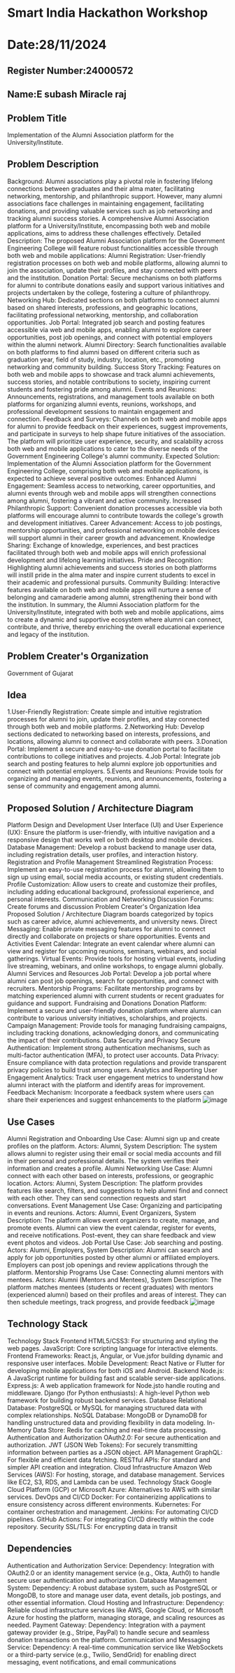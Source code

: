 # Smart India Hackathon Workshop
# Date:28/11/2024
## Register Number:24000572
## Name:E subash Miracle raj
## Problem Title
Implementation of the Alumni Association platform for the University/Institute.
## Problem Description
Background: Alumni associations play a pivotal role in fostering lifelong connections between graduates and their alma mater, facilitating networking, mentorship, and philanthropic support. However, many alumni associations face challenges in maintaining engagement, facilitating donations, and providing valuable services such as job networking and tracking alumni success stories. A comprehensive Alumni Association platform for a University/Institute, encompassing both web and mobile applications, aims to address these challenges effectively. Detailed Description: The proposed Alumni Association platform for the Government Engineering College will feature robust functionalities accessible through both web and mobile applications: Alumni Registration: User-friendly registration processes on both web and mobile platforms, allowing alumni to join the association, update their profiles, and stay connected with peers and the institution. Donation Portal: Secure mechanisms on both platforms for alumni to contribute donations easily and support various initiatives and projects undertaken by the college, fostering a culture of philanthropy. Networking Hub: Dedicated sections on both platforms to connect alumni based on shared interests, professions, and geographic locations, facilitating professional networking, mentorship, and collaboration opportunities. Job Portal: Integrated job search and posting features accessible via web and mobile apps, enabling alumni to explore career opportunities, post job openings, and connect with potential employers within the alumni network. Alumni Directory: Search functionalities available on both platforms to find alumni based on different criteria such as graduation year, field of study, industry, location, etc., promoting networking and community building. Success Story Tracking: Features on both web and mobile apps to showcase and track alumni achievements, success stories, and notable contributions to society, inspiring current students and fostering pride among alumni. Events and Reunions: Announcements, registrations, and management tools available on both platforms for organizing alumni events, reunions, workshops, and professional development sessions to maintain engagement and connection. Feedback and Surveys: Channels on both web and mobile apps for alumni to provide feedback on their experiences, suggest improvements, and participate in surveys to help shape future initiatives of the association. The platform will prioritize user experience, security, and scalability across both web and mobile applications to cater to the diverse needs of the Government Engineering College's alumni community. Expected Solution: Implementation of the Alumni Association platform for the Government Engineering College, comprising both web and mobile applications, is expected to achieve several positive outcomes: Enhanced Alumni Engagement: Seamless access to networking, career opportunities, and alumni events through web and mobile apps will strengthen connections among alumni, fostering a vibrant and active community. Increased Philanthropic Support: Convenient donation processes accessible via both platforms will encourage alumni to contribute towards the college's growth and development initiatives. Career Advancement: Access to job postings, mentorship opportunities, and professional networking on mobile devices will support alumni in their career growth and advancement. Knowledge Sharing: Exchange of knowledge, experiences, and best practices facilitated through both web and mobile apps will enrich professional development and lifelong learning initiatives. Pride and Recognition: Highlighting alumni achievements and success stories on both platforms will instill pride in the alma mater and inspire current students to excel in their academic and professional pursuits. Community Building: Interactive features available on both web and mobile apps will nurture a sense of belonging and camaraderie among alumni, strengthening their bond with the institution. In summary, the Alumni Association platform for the University/Institute, integrated with both web and mobile applications, aims to create a dynamic and supportive ecosystem where alumni can connect, contribute, and thrive, thereby enriching the overall educational experience and legacy of the institution.
## Problem Creater's Organization
Government of Gujarat

## Idea
1.User-Friendly Registration: Create simple and intuitive registration processes for
 alumni to join, update their profiles, and stay connected through both web and mobile
 platforms.
 2.Networking Hub: Develop sections dedicated to networking based on interests,
 professions, and locations, allowing alumni to connect and collaborate with peers.
 3.Donation Portal: Implement a secure and easy-to-use donation portal to facilitate
 contributions to college initiatives and projects.
 4.Job Portal: Integrate job search and posting features to help alumni explore job
 opportunities and connect with potential employers.
 5.Events and Reunions: Provide tools for organizing and managing events, reunions, and
 announcements, fostering a sense of community and engagement among alumni.


## Proposed Solution / Architecture Diagram
Platform Design and Development User Interface (UI) and User Experience (UX): Ensure
 the platform is user-friendly, with intuitive navigation and a responsive design that
 works well on both desktop and mobile devices. Database Management: Develop a
 robust backend to manage user data, including registration details, user profiles, and
 interaction history.
 Registration and Profile Management Streamlined Registration Process: Implement an
 easy-to-use registration process for alumni, allowing them to sign up using email, social
 media accounts, or existing student credentials. Profile Customization: Allow users to
 create and customize their profiles, including adding educational background,
 professional experience, and personal interests.
 Communication and Networking Discussion Forums: Create forums and discussion
 Problem Creater's Organization
 Idea
 Proposed Solution / Architecture Diagram
boards categorized by topics such as career advice, alumni achievements, and university
 news. Direct Messaging: Enable private messaging features for alumni to connect
 directly and collaborate on projects or share opportunities.
 Events and Activities Event Calendar: Integrate an event calendar where alumni can view
 and register for upcoming reunions, seminars, webinars, and social gatherings. Virtual
 Events: Provide tools for hosting virtual events, including live streaming, webinars, and
 online workshops, to engage alumni globally.
 Alumni Services and Resources Job Portal: Develop a job portal where alumni can post
 job openings, search for opportunities, and connect with recruiters. Mentorship
 Programs: Facilitate mentorship programs by matching experienced alumni with current
 students or recent graduates for guidance and support.
 Fundraising and Donations Donation Platform: Implement a secure and user-friendly
 donation platform where alumni can contribute to various university initiatives,
 scholarships, and projects. Campaign Management: Provide tools for managing
 fundraising campaigns, including tracking donations, acknowledging donors, and
 communicating the impact of their contributions.
 Data Security and Privacy Secure Authentication: Implement strong authentication
 mechanisms, such as multi-factor authentication (MFA), to protect user accounts. Data
 Privacy: Ensure compliance with data protection regulations and provide transparent
 privacy policies to build trust among users.
 Analytics and Reporting User Engagement Analytics: Track user engagement metrics to
 understand how alumni interact with the platform and identify areas for improvement.
 Feedback Mechanism: Incorporate a feedback system where users can share their
 experiences and suggest enhancements to the platform
 ![image](https://github.com/user-attachments/assets/0cfd4fd2-ee7a-4d29-9c4c-5b11ba9f8c66)


## Use Cases
Alumni Registration and Onboarding Use Case: Alumni sign up and create profiles on
 the platform. Actors: Alumni, System
 Description: The system allows alumni to register using their email or social media
 accounts and fill in their personal and professional details. The system verifies their
 information and creates a profile.
 Alumni Networking Use Case: Alumni connect with each other based on interests,
 professions, or geographic location. Actors: Alumni, System
 Description: The platform provides features like search, filters, and suggestions to help
 alumni find and connect with each other. They can send connection requests and start
 conversations.
 Event Management Use Case: Organizing and participating in events and reunions.
 Actors: Alumni, Event Organizers, System
 Description: The platform allows event organizers to create, manage, and promote
 events. Alumni can view the event calendar, register for events, and receive notifications.
 Post-event, they can share feedback and view event photos and videos.
 Job Portal Use Case: Job searching and posting. Actors: Alumni, Employers, System
 Description: Alumni can search and apply for job opportunities posted by other alumni
 or affiliated employers. Employers can post job openings and review applications
 through the platform.
 Mentorship Programs Use Case: Connecting alumni mentors with mentees. Actors:
 Alumni (Mentors and Mentees), System Description: The platform matches mentees
 (students or recent graduates) with mentors (experienced alumni) based on their
 profiles and areas of interest. They can then schedule meetings, track progress, and
 provide feedback
 ![image](https://github.com/user-attachments/assets/005fb6ee-8457-4901-b792-5381738eb017)



## Technology Stack
Technology Stack Frontend HTML5/CSS3: For structuring and styling the web pages.
 JavaScript: Core scripting language for interactive elements.
 Frontend Frameworks: React.js, Angular, or Vue.jsfor building dynamic and responsive
 user interfaces.
 Mobile Development: React Native or Flutter for developing mobile applications for
 both iOS and Android.
 Backend Node.js: A JavaScript runtime for building fast and scalable server-side
 applications.
 Express.js: A web application framework for Node.jsto handle routing and middleware.
 Django (for Python enthusiasts): A high-level Python web framework for building robust
 backend services.
 Database Relational Database: PostgreSQL or MySQL for managing structured data with
 complex relationships.
 NoSQL Database: MongoDB or DynamoDB for handling unstructured data and
 providing flexibility in data modeling.
 In-Memory Data Store: Redis for caching and real-time data processing.
 Authentication and Authorization OAuth2.0: For secure authentication and
 authorization.
 JWT (JSON Web Tokens): For securely transmitting information between parties as a
 JSON object.
 API Management GraphQL: For flexible and efficient data fetching.
 RESTful APIs: For standard and simpler API creation and integration.
 Cloud Infrastructure Amazon Web Services (AWS): For hosting, storage, and database
 management. Services like EC2, S3, RDS, and Lambda can be used.
 Technology Stack
Google Cloud Platform (GCP) or Microsoft Azure: Alternatives to AWS with similar
 services.
 DevOps and CI/CD Docker: For containerizing applications to ensure consistency across
 different environments.
 Kubernetes: For container orchestration and management.
 Jenkins: For automating CI/CD pipelines.
 GitHub Actions: For integrating CI/CD directly within the code repository.
 Security SSL/TLS: For encrypting data in transit


## Dependencies
Authentication and Authorization Service:
 Dependency: Integration with OAuth2.0 or an identity management service (e.g., Okta,
 Auth0) to handle secure user authentication and authorization.
 Database Management System:
 Dependency: A robust database system, such as PostgreSQL or MongoDB, to store and
 manage user data, event details, job postings, and other essential information.
 Cloud Hosting and Infrastructure:
 Dependency: Reliable cloud infrastructure services like AWS, Google Cloud, or Microsoft
 Azure for hosting the platform, managing storage, and scaling resources as needed.
 Payment Gateway:
 Dependency: Integration with a payment gateway provider (e.g., Stripe, PayPal) to
 handle secure and seamless donation transactions on the platform.
 Communication and Messaging Service:
 Dependency: A real-time communication service like WebSockets or a third-party
 service (e.g., Twilio, SendGrid) for enabling direct messaging, event notifications, and
 email communications
